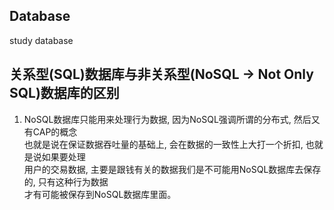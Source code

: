 ## Database  
study database  
## 关系型(SQL)数据库与非关系型(NoSQL -> Not Only SQL)数据库的区别  
1. NoSQL数据库只能用来处理行为数据, 因为NoSQL强调所谓的分布式, 然后又有CAP的概念  
也就是说在保证数据吞吐量的基础上, 会在数据的一致性上大打一个折扣, 也就是说如果要处理  
用户的交易数据, 主要是跟钱有关的数据我们是不可能用NoSQL数据库去保存的, 只有这种行为数据  
才有可能被保存到NoSQL数据库里面。   
